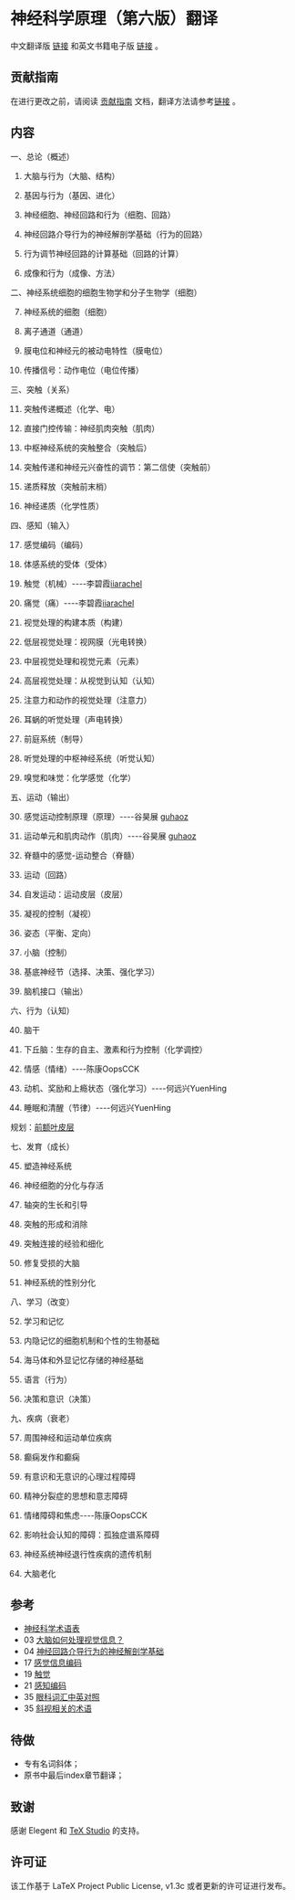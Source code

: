 

# 神经科学原理（第六版）翻译

中文翻译版 [链接](https://github.com/OpenHUTB/neuro/releases) 和英文书籍电子版 [链接](https://pan.baidu.com/s/1c0haMl287vFUA51rRusHaA?pwd=dong) 。

## 贡献指南
在进行更改之前，请阅读 [贡献指南](https://github.com/OpenHUTB/bazaar/blob/master/CONTRIBUTING.md) 文档，翻译方法请参考[链接](https://github.com/OpenHUTB/bazaar/blob/master/translation.md) 。

## 内容

一、总论（概述）

1. 大脑与行为（大脑、结构）

2. 基因与行为（基因、进化）

3. 神经细胞、神经回路和行为（细胞、回路）

4. 神经回路介导行为的神经解剖学基础（行为的回路）
 
5. 行为调节神经回路的计算基础（回路的计算）

6. 成像和行为（成像、方法）

二、神经系统细胞的细胞生物学和分子生物学（细胞）

7. 神经系统的细胞（细胞）

8. 离子通道（通道）

9. 膜电位和神经元的被动电特性（膜电位）

10. 传播信号：动作电位（电位传播）


三、突触（关系）

11. 突触传递概述（化学、电）

12. 直接门控传输：神经肌肉突触（肌肉）

13. 中枢神经系统的突触整合（突触后）

14. 突触传递和神经元兴奋性的调节：第二信使（突触前）

15. 递质释放（突触前末梢）

16. 神经递质（化学性质）


四、感知（输入）

17. 感觉编码（编码）

18. 体感系统的受体（受体）

19. 触觉（机械）----李碧霞[iiarachel](https://github.com/iiarachel) 

20. 痛觉（痛）----李碧霞[iiarachel](https://github.com/iiarachel) 

21. 视觉处理的构建本质（构建）

22. 低层视觉处理：视网膜（光电转换）

23. 中层视觉处理和视觉元素（元素）

24. 高层视觉处理：从视觉到认知（认知）

25. 注意力和动作的视觉处理（注意力）

26. 耳蜗的听觉处理（声电转换）

27. 前庭系统（制导）

28. 听觉处理的中枢神经系统（听觉认知）

29. 嗅觉和味觉：化学感觉（化学）


五、运动（输出）

30. 感觉运动控制原理（原理）----谷昊展 [guhaoz](https://github.com/guhaoz?tab=repositories) 

31. 运动单元和肌肉动作（肌肉）----谷昊展 [guhaoz](https://github.com/guhaoz?tab=repositories) 

32. 脊髓中的感觉-运动整合（脊髓）

33. 运动（回路）

34. 自发运动：运动皮层（皮层）

35. 凝视的控制（凝视）

36. 姿态（平衡、定向）

37. 小脑（控制）

38. 基底神经节（选择、决策、强化学习）

39. 脑机接口（输出）


六、行为（认知）

40. 脑干

41. 下丘脑：生存的自主、激素和行为控制（化学调控）

42. 情感（情绪）----陈康OopsCCK

43. 动机、奖励和上瘾状态（强化学习）----何远兴YuenHing

44. 睡眠和清醒（节律）----何远兴YuenHing

规划：[前额叶皮层](https://github.com/OpenHUTB/PFC)

七、发育（成长）

45. 塑造神经系统

46. 神经细胞的分化与存活

47. 轴突的生长和引导

48. 突触的形成和消除

49. 突触连接的经验和细化

50. 修复受损的大脑

51. 神经系统的性别分化


八、学习（改变）

52. 学习和记忆

53. 内隐记忆的细胞机制和个性的生物基础

54. 海马体和外显记忆存储的神经基础

55. 语言（行为）

56. 决策和意识（决策）


九、疾病（衰老）

57. 周围神经和运动单位疾病

58. 癫痫发作和癫痫

59. 有意识和无意识的心理过程障碍

60. 精神分裂症的思想和意志障碍

61. 情绪障碍和焦虑----陈康OopsCCK

62. 影响社会认知的障碍：孤独症谱系障碍

63. 神经系统神经退行性疾病的遗传机制

64. 大脑老化


## 参考
* [神经科学术语表](https://zhuanlan.zhihu.com/p/273186198?utm_id=0)
* 03 [大脑如何处理视觉信息？](https://zhuanlan.zhihu.com/p/273189834?utm_id=0)
* 04 [神经回路介导行为的神经解剖学基础](https://blog.csdn.net/qq_39318443/article/details/106892674)
* 17 [感觉信息编码](https://www.zhihu.com/people/lcp-1/following/columns)
* 19 [触觉](https://blog.csdn.net/qq_39318443/article/details/106892674)
* 21 [感知编码](https://www.dxy.cn/bbs/newweb/pc/post/40268362)
* 35 [眼科词汇中英对照](https://www.sohu.com/a/603321979_121124541)
* 35 [斜视相关的术语](https://wenku.baidu.com/view/f07cd2aebad528ea81c758f5f61fb7360b4c2b30.html) 


## 待做
* 专有名词斜体；
* 原书中最后index章节翻译；

## 致谢

感谢 Elegent 和 [TeX Studio](http://www.latexstudio.net/) 的支持。


## 许可证

该工作基于 LaTeX Project Public License, v1.3c 或者更新的许可证进行发布。


